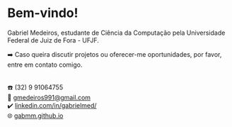 # Bem-vindo!  

Gabriel Medeiros, estudante de Ciência da Computação pela Universidade Federal de Juiz de Fora - UFJF.

➡️ Caso queira discutir projetos ou oferecer-me oportunidades, por favor, entre em contato comigo.

######
☎️ (32) 9 91064755 <br>
📧 gmedeiros991@gmail.com <br>
✔️ <a href="https://www.linkedin.com/in/gabrielmed/">linkedin.com/in/gabrielmed/</a> <br>
🌐 <a href="https://gabmm.github.io/">gabmm.github.io</a>
